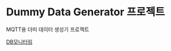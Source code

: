 # Dummy Data Generator 프로젝트
MQTT용 더미 데이터 생성기 프로젝트

[DB모니터링](https://github.com/hugoMGSung/LearnIoT/blob/main/image//image/monitoring.png)
